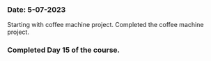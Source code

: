 ### Date: 5-07-2023
Starting with coffee machine project.
Completed the coffee machine project.
### Completed Day 15 of the course.